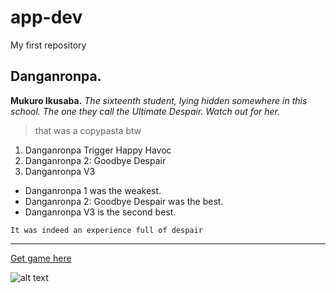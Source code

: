 # app-dev
My first repository

## Danganronpa.
**Mukuro Ikusaba.** *The sixteenth student, lying hidden somewhere in this school. The one they call the Ultimate Despair. Watch out for her.*

> that was a copypasta btw

1. Danganronpa Trigger Happy Havoc
2. Danganronpa 2: Goodbye Despair
3. Danganronpa V3

- Danganronpa 1 was the weakest.
- Danganronpa 2: Goodbye Despair was the best.
- Danganronpa V3 is the second best.

`It was indeed an experience full of despair`

---

[Get game here](https://www.spike-chunsoft.com/)

![alt text](https://i.kym-cdn.com/entries/icons/facebook/000/033/951/ERX05T9W4AMBcO_.jpg)
